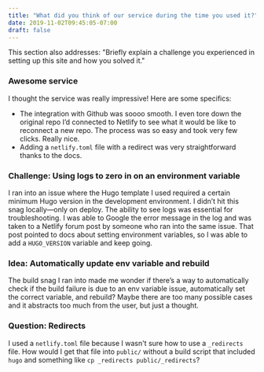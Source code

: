 ```yaml
---
title: "What did you think of our service during the time you used it?"
date: 2019-11-02T09:45:05-07:00
draft: false
---
```


This section also addresses: "Briefly explain a challenge you experienced in setting up this site and how you solved it."

### Awesome service 
I thought the service was really impressive! Here are some specifics:

- The integration with Github was soooo smooth. I even tore down the original repo I’d connected to Netlify to see what it would be like to reconnect a new repo. The process was so easy and took very few clicks. Really nice. 
- Adding a `netlify.toml` file with a redirect was very straightforward thanks to the docs. 

### Challenge: Using logs to zero in on an environment variable
I ran into an issue where the Hugo template I used required a certain minimum Hugo version in the development environment. I didn’t hit this snag locally—only on deploy. The ability to see logs was essential for troubleshooting. I was able to Google the error message in the log and was taken to a Netlify forum post by someone who ran into the same issue. That post pointed to docs about setting environment variables, so I was able to add a `HUGO_VERSION` variable and keep going.

### Idea: Automatically update env variable and rebuild
The build snag I ran into made me wonder if there’s a way to automatically check if the build failure is due to an env variable issue, automatically set the correct variable, and rebuild? Maybe there are too many possible cases and it abstracts too much from the user, but just a thought.

### Question: Redirects
I used a `netlify.toml` file because I wasn't sure how to use a `_redirects` file. How would I get that file into `public/` without a build script that included `hugo` and something like `cp _redirects public/_redirects`?



